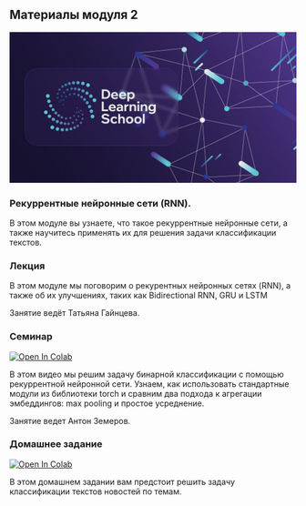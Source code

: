 ## Материалы модуля 2

<div align="center">
  <img src="../images/dls.png">
</div>

###  Рекуррентные нейронные сети (RNN).

В этом модуле вы узнаете, что такое рекуррентные нейронные сети, а также научитесь применять их для решения задачи классификации текстов.


### Лекция

В этом модуле мы поговорим о рекурентных нейронных сетях (RNN), а также об их улучшениях, таких как Bidirectional RNN, GRU и LSTM

Занятие ведёт Татьяна Гайнцева.


### Семинар
[![Open In Colab](https://colab.research.google.com/assets/colab-badge.svg)](https://colab.research.google.com/github/DeepLearningSchool/part_2_nlp/blob/main/week_02_RNN/Practice/neural_text_classification.ipynb)


В этом видео мы решим задачу бинарной классификации с помощью рекуррентной нейронной сети. Узнаем, как использовать стандартные модули из библиотеки torch  и сравним два подхода к агрегации эмбеддингов: max pooling и простое усреднение.

Занятие ведет Антон Земеров.

### Домашнее задание

[![Open In Colab](https://colab.research.google.com/assets/colab-badge.svg)](https://colab.research.google.com/github/DeepLearningSchool/part_2_nlp/blob/main/week_02_RNN/Homework/hw_text_classification.ipynb)

В этом домашнем задании вам предстоит решить задачу классификации текстов новостей по темам.

